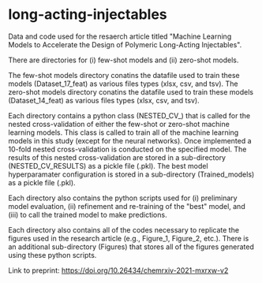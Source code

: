 # long-acting-injectables

Data and code used for the resaerch article titled "Machine Learning Models to Accelerate the Design of Polymeric Long-Acting Injectables".

There are directories for (i) few-shot models and (ii) zero-shot models.

The few-shot models directory conatins the datafile used to train these models (Dataset_17_feat) as various files types (xlsx, csv, and tsv).
The zero-shot models directory conatins the datafile used to train these models (Dataset_14_feat) as various files types (xlsx, csv, and tsv).

Each directory contains a python class (NESTED_CV_) that is called for the nested cross-validation of either the few-shot or zero-shot machine learning models. This class is called to train all of the machine learning models in this study (except for the neural networks). Once implemented a 10-fold nested cross-validation is conducted on the specified model. The results of this nested cross-validation are stored in a sub-directory (NESTED_CV_RESULTS) as a pickle file (.pkl). The best model hyperparamater configuration is stored in a sub-directory (Trained_models) as a pickle file (.pkl). 

Each directory also contains the python scripts used for (i) preliminary model evaluation, (ii) refinement and re-training of the "best" model, and (iii) to call the trained model to make predictions.

Each directory also contains all of the codes necessary to replicate the figures used in the research article (e.g., Figure_1, Figure_2, etc.). There is an additional sub-directory (Figures) that stores all of the figures generated using these python scripts.

Link to preprint: https://doi.org/10.26434/chemrxiv-2021-mxrxw-v2
